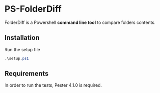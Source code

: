 # PS-FolderDiff

FolderDiff is a Powershell **command line tool** to compare folders contents.

## Installation

Run the setup file

```PowerShell
.\setup.ps1
````

## Requirements

In order to run the tests, Pester 4.1.0 is required.

